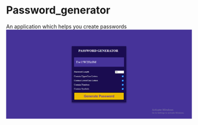 # Password_generator
An application which helps you create passwords 
![alt text](https://github.com/godanaemiru/Password_generator/blob/main/pass.PNG)
